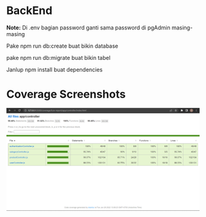 # BackEnd

**Note:**
Di .env bagian password ganti sama password di pgAdmin masing-masing

Pake npm run db:create buat bikin database

pake npm run db:migrate buat bikin tabel

Janlup npm install buat dependencies

# Coverage Screenshots

![App Screenshot](/public/coverage.png)
